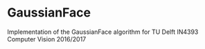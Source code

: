 # GaussianFace
Implementation of the GaussianFace algorithm for TU Delft IN4393 Computer Vision 2016/2017
